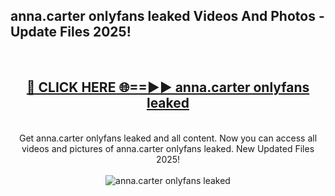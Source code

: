 <h2>anna.carter onlyfans leaked Videos And Photos - Update Files 2025!</h2>
<br>
<div align="center">
<h2><a href="https://top-ai-tools.click/QrbHav" rel="nofollow">🔴 CLICK HERE 🌐==►► anna.carter onlyfans leaked</a></h2>
<br>
Get anna.carter onlyfans leaked and all content. Now you can access all videos and pictures of anna.carter onlyfans leaked. New Updated Files 2025!
<br>
<br>
<a href="https://top-ai-tools.click/QrbHav" rel="nofollow" data-target="animated-image.originalLink"><img src="https://i.ibb.co.com/WyWwxjT/player-gif2.gif" alt="anna.carter onlyfans leaked" style="max-width: 100%; display: inline-block;" data-target="animated-image.originalImage"></a>
</div>
<br>